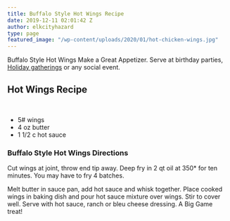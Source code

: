 ```yaml
---
title: Buffalo Style Hot Wings Recipe
date: 2019-12-11 02:01:42 Z
author: elkcityhazard
type: page
featured_image: "/wp-content/uploads/2020/01/hot-chicken-wings.jpg"
---
```


Buffalo Style Hot Wings Make a Great Appetizer. Serve at birthday parties, [Holiday gatherings][1] or any social event.

## Hot Wings Recipe

&nbsp;

  * 5# wings
  * 4 oz butter
  * 1 1/2 c hot sauce

### Buffalo Style Hot Wings Directions

Cut wings at joint, throw end tip away. Deep fry in 2 qt oil at 350* for ten minutes. You may have to fry 4 batches.

Melt butter in sauce pan, add hot sauce and whisk together. Place cooked wings in baking dish and pour hot sauce mixture over wings. Stir to cover well. Serve with hot sauce, ranch or bleu cheese dressing. A Big Game treat!

 [1]: /wordpress/recipes-for-special-occasions-and-events/
